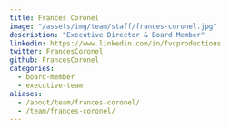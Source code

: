 ```yaml
---
title: Frances Coronel
image: "/assets/img/team/staff/frances-coronel.jpg"
description: "Executive Director & Board Member"
linkedin: https://www.linkedin.com/in/fvcproductions
twitter: FrancesCoronel
github: FrancesCoronel
categories:
  - board-member
  - executive-team
aliases:
  - /about/team/frances-coronel/
  - /team/frances-coronel/
---
```

